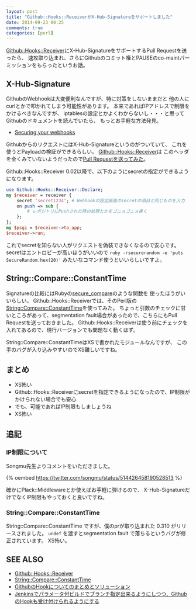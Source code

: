 ```yaml
---
layout: post
title: "Github::Hooks::ReceiverがX-Hub-Signatureをサポートしました"
date: 2014-09-23 00:25
comments: true
categories: [perl]
---
```


[Github::Hooks::Receiver](https://metacpan.org/pod/Github::Hooks::Receiver)にX-Hub-SignatureをサポートするPull Requestを送ったら、
速攻取り込まれ、さらにGithubのコミット権とPAUSEのco-maintパーミッションをもらったというお話。

<!-- More -->

## X-Hub-Signature

GithubのWebhookは大変便利なんですが、特に対策をしないままだと
他の人にcurlとかで叩かれてしまう可能性があります。
本来であればIPアドレスで制限をかけるべきなんですが、
iptablesの設定とかよくわからないし・・・と思ってGithubのドキュメントを読んでいたら、
もっとお手軽な方法発見。

- [Securing your webhooks](https://developer.github.com/webhooks/securing/)

GithubからのリクエストにはX-Hub-Signatureというのがついていて、
これを使うとPayloadの検証ができるらしい。
[Github::Hooks::Receiver](https://metacpan.org/pod/Github::Hooks::Receiver)は
このヘッダを全くみていないようだったので[Pull Requestを送ってみた](https://github.com/Songmu/Github-Hooks-Receiver/pull/1)。

Github::Hooks::Receiver 0.02以降で、以下のようにsecretの指定ができるようになります。

``` perl
use Github::Hooks::Receiver::Declare;
my $receiver = receiver {
    secret 'secret1234'; # Webhookの設定画面のsecretの項目と同じものを入力
    on push => sub {
        # レポジトリにPushされた時の処理とかをゴニョゴニョ書く
    };
};
my $psgi = $receiver->to_app;
$receiver->run;
```

これでsecretを知らない人がリクエストを偽装できなくなるので安心です。
secretはエントロピーが高いほうがいいので
`ruby -rsecurerandom -e 'puts SecureRandom.hex(20)'`
みたいなコマンド使うといいらしいですよ。


## String::Compare::ConstantTime
Signatureの比較にはRubyの[secure_compare](http://rubydoc.info/github/rack/rack/master/Rack/Utils.secure_compare)のような関数を
使ったほうがいいらしい。
Github::Hooks::Receiverでは、そのPerl版の[String::Compare::ConstantTime](https://metacpan.org/pod/String::Compare::ConstantTime)を使ってみた。
ちょっと引数のチェックに甘いところがあって、segmentation fault場合があったので、こちらにもPull Requestを送っておきました。
Github::Hooks::Receiverは使う前にチェックを入れてあるので、現行バージョンでも問題なく動くはず。

String::Compare::ConstantTimeはXSで書かれたモジュールなんですが、
この手のバグが入り込みやすいのでXS難しいですね。

## まとめ

- XS怖い
- Github::Hooks::Receiverにsecretを指定できるようになったので、IP制限がかけられない場合でも安心
- でも、可能であればIP制限もしましょうね
- XS怖い

## 追記

### IP制限について

Songmu先生よりコメントをいただきました。

{% oembed https://twitter.com/songmu/status/514426458190528513 %}

確かにPlack::Middlewareとか使えばお手軽に弾けるので、
X-Hub-SignatureだけでなくIP制限もやっておくと良いですね。

### String::Compare::ConstantTime

String::Compare::ConstantTime ですが、僕のprが取り込まれた 0.310 がリリースされました。
`undef` を渡すとsegmentation fault で落ちるというバグが修正されています。
XS怖い。

## SEE ALSO

- [Github::Hooks::Receiver](https://metacpan.org/pod/Github::Hooks::Receiver)
- [String::Compare::ConstantTime](https://metacpan.org/pod/String::Compare::ConstantTime)
- [GithubのHookについてのまとめとソリューション](http://www.songmu.jp/riji/entry/2013-12-05-github-hooks.html)
- [Jenkinsでパラメータ付ビルドでブランチ指定出来るようにしつつ、GithubのHookも受け付けられるようにする](http://www.songmu.jp/riji/entry/2014-04-18-github-hooks.html)
